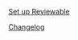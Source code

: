[Set up Reviewable](https://github.com/Reviewable/Reviewable/blob/master/enterprise/config.md)

[Changelog](https://github.com/Reviewable/Reviewable/blob/master/enterprise/changelog.md)
